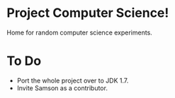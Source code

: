 Project Computer Science!
===============

Home for random computer science experiments.


# To Do

* Port the whole project over to JDK 1.7.
* Invite Samson as a contributor.
